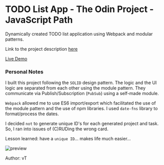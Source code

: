 # TODO List App - The Odin Project - JavaScript Path
Dynamically created TODO list application using Webpack and modular patterns.

Link to the project description [here](https://www.theodinproject.com/lessons/node-path-javascript-todo-list)

[Live Demo](https://ng9891.github.io/my-odin-project/js_fullstack/todo/dist/)

### Personal Notes
I built this project following the `SOLID` design pattern. The logic and the UI logic are separated from each other using the module pattern. They communicate via Publish/Subscription (`PubSub`) using a self-made module.

`Webpack` allowed me to use ES6 import/export which facilitated the use of the module pattern and the use of npm libraries. I used `date-fns` library to format/process the dates.

I decided `not` to generate unique ID's for each generated project and task. So, I ran into issues of (C)RUDing the wrong card.

Lesson learned: have a `unique ID`... makes life much easier... 


![preview](https://i.ibb.co/R4vr9Dy/todoapp.png)

Author: vT